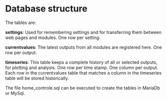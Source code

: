 # Database structure

The tables are:

**settings**:
Used for remembering settings and for transferring them between web pages and modules.
One row per setting.

**currentvalues**:
The latest outputs from all modules are registered here.
One row per output.

**timeseries**:
This table keeps a complete history of all or selected outputs, for plotting and analysis.
One row per time stamp.
One column per output.
Each row in the currentvalues table that matches a column in the timeseries table will be stored historically.

The file home_controle.sql can be executed to create the tables in MariaDb or MySql.
